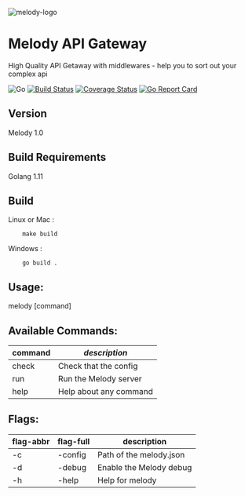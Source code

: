 ![melody-logo](<https://github.com/granty1/melody/blob/master/docs/img/melody.png>)

# **Melody API Gateway**
High Quality API Getaway with middlewares - help you to sort out your complex api

![Go](https://github.com/granty1/melody/workflows/Go/badge.svg)
[![Build Status](https://travis-ci.com/granty1/melody.svg?branch=master)](https://travis-ci.com/granty1/melody)
[![Coverage Status](https://coveralls.io/repos/github/granty1/melody/badge.svg?branch=master)](https://coveralls.io/github/granty1/melody?branch=master)
[![Go Report Card](https://goreportcard.com/badge/github.com/granty1/melody)](https://goreportcard.com/report/github.com/granty1/melody)



## Version
Melody 1.0



## Build Requirements

Golang 1.11



## Build

Linux or Mac :
```
    make build
```
Windows :
```
	go build .
```



## Usage:

  melody [command]



## Available Commands:

| command | *description*          |
| ------- | ---------------------- |
| check   | Check that the config  |
| run     | Run the Melody server  |
| help    | Help about any command |




## Flags:

| flag-abbr | flag-full | description             |
| --------- | --------- | ----------------------- |
| -c        | -config   | Path of the melody.json |
| -d        | -debug    | Enable the Melody debug |
| -h        | -help     | Help for melody         |




